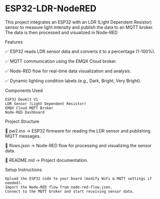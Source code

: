 # ESP32-LDR-NodeRED
This project integrates an ESP32 with an LDR (Light Dependent Resistor) sensor to measure light intensity and publish the data to an MQTT broker. The data is then processed and visualized in Node-RED

Features

✅ ESP32 reads LDR sensor data and converts it to a percentage (1-100%).

✅ MQTT communication using the EMQX Cloud broker.

✅ Node-RED flow for real-time data visualization and analysis.

✅ Dynamic lighting condition labels (e.g., Dark, Bright, Very Bright).

Components Used

    ESP32 DevKit V1
    LDR Sensor (Light Dependent Resistor)
    EMQX Cloud MQTT Broker
    Node-RED Dashboard

Project Structure

📂 pw2.ino → ESP32 firmware for reading the LDR sensor and publishing MQTT messages.

📂 flows.json → Node-RED flow for processing and visualizing the sensor data.

📂 README.md → Project documentation.

Setup Instructions

    Upload the ESP32 code to your board (modify WiFi & MQTT settings if needed).
    Import the Node-RED flow from node-red-flow.json.
    Connect to the MQTT broker and start receiving sensor data.
